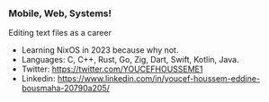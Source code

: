 ### Mobile, Web, Systems!

Editing text files as a career

- Learning NixOS in 2023 because why not.
- Languages: C, C++, Rust, Go, Zig, Dart, Swift, Kotlin, Java.
- Twitter: https://twitter.com/YOUCEFHOUSSEME1
- Linkedin: https://www.linkedin.com/in/youcef-houssem-eddine-bousmaha-20790a205/
